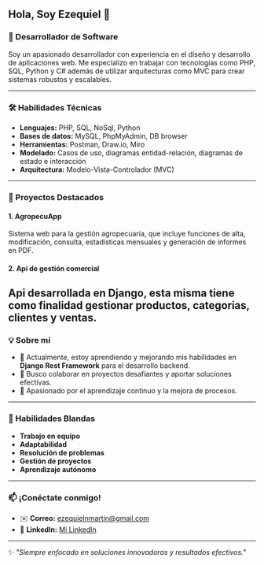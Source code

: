 ## Hola, Soy Ezequiel 👋  
### 🚀 Desarrollador de Software  

Soy un apasionado desarrollador con experiencia en el diseño y desarrollo de aplicaciones web. Me especializo en trabajar con tecnologías como PHP, SQL, Python y C# además de utilizar arquitecturas como MVC para crear sistemas robustos y escalables.  

---

### 🛠️ Habilidades Técnicas  
- **Lenguajes:** PHP, SQL, NoSql, Python  
- **Bases de datos:** MySQL, PhpMyAdmin, DB browser  
- **Herramientas:** Postman, Draw.io, Miro  
- **Modelado:** Casos de uso, diagramas entidad-relación, diagramas de estado e interacción  
- **Arquitectura:** Modelo-Vista-Controlador (MVC)  

---

### 🌟 Proyectos Destacados  
#### **1. AgropecuApp**  
Sistema web para la gestión agropecuaria, que incluye funciones de alta, modificación, consulta, estadísticas mensuales y generación de informes en PDF.  

#### **2. Api de gestión comercial**  
Api desarrollada en Django, esta misma tiene como finalidad gestionar productos, categorias, clientes y ventas.
---

### 💡 Sobre mí  
- 🎯 Actualmente, estoy aprendiendo y mejorando mis habilidades en **Django Rest Framework** para el desarrollo backend.  
- 🤝 Busco colaborar en proyectos desafiantes y aportar soluciones efectivas.  
- 🌱 Apasionado por el aprendizaje continuo y la mejora de procesos.  

---

### 🌟 Habilidades Blandas  
- **Trabajo en equipo**  
- **Adaptabilidad** 
- **Resolución de problemas**  
- **Gestión de proyectos** 
- **Aprendizaje autónomo**

---

### 📫 ¡Conéctate conmigo!  
- ✉️ **Correo:** [ezequielnmartin@gmail.com](mailto:ezequielnmartin@gmail.com)  
- 💼 **LinkedIn:** [Mi LinkedIn](https://www.linkedin.com/in/ezequielnicolasmartin/)  

---

✨ *"Siempre enfocado en soluciones innovadoras y resultados efectivos."*
